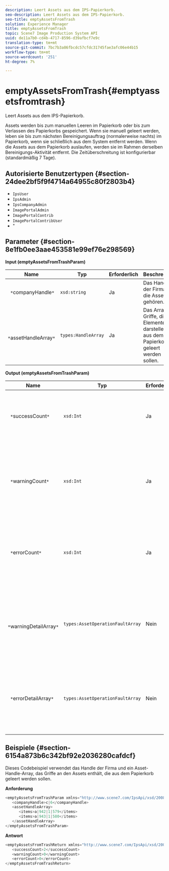 ```yaml
---
description: Leert Assets aus dem IPS-Papierkorb.
seo-description: Leert Assets aus dem IPS-Papierkorb.
seo-title: emptyAssetsFromTrash
solution: Experience Manager
title: emptyAssetsFromTrash
topic: Scene7 Image Production System API
uuid: de11a7b0-cd4b-4717-8596-d39afbcf7e9c
translation-type: tm+mt
source-git-commit: 7bc7b3a86fbcdc57cfdc31745fae3afc06e44b15
workflow-type: tm+mt
source-wordcount: '251'
ht-degree: 7%

---
```



# emptyAssetsFromTrash{#emptyassetsfromtrash}

Leert Assets aus dem IPS-Papierkorb.

Assets werden bis zum manuellen Leeren im Papierkorb oder bis zum Verlassen des Papierkorbs gespeichert. Wenn sie manuell geleert werden, leben sie bis zum nächsten Bereinigungsauftrag (normalerweise nachts) im Papierkorb, wenn sie schließlich aus dem System entfernt werden. Wenn die Assets aus dem Papierkorb auslaufen, werden sie im Rahmen derselben Bereinigungs-Aktivität entfernt. Die Zeitüberschreitung ist konfigurierbar (standardmäßig 7 Tage).

## Autorisierte Benutzertypen {#section-24dee2bf5f9f4714a64955c80f2803b4}

* `IpsUser`
* `IpsAdmin`
* `IpsCompanyAdmin`
* `ImagePortalAdmin`
* `ImagePortalContrib`
* `ImagePortalContribUser`
* &quot;

## Parameter {#section-8e1fb0ee3aae453581e99ef76e298569}

**Input (emptyAssetsFromTrashParam)**

| Name | Typ | Erforderlich | Beschreibung |
|---|---|---|---|
| ` *`companyHandle`*` | `xsd:string` | Ja | Das Handle der Firma, der die Assets gehören. |
| ` *`assetHandleArray`*` | `types:HandleArray` | Ja | Das Array der Griffe, die die Elemente darstellen, die aus dem Papierkorb geleert werden sollen. |

**Output (emptyAssetsFromTrashParam)**

| Name | Typ | Erforderlich | Beschreibung |
|---|---|---|---|
| ` *`successCount`*` | `xsd:Int` | Ja | Die Anzahl der Assets, die erfolgreich aus dem Papierkorb geleert wurden. |
| ` *`warningCount`*` | `xsd:Int` | Ja | Die Anzahl der Warnungen, die beim Versuch des Vorgangs generiert wurden, Assets aus dem Papierkorb zu leeren. |
| ` *`errorCount`*` | `xsd:Int` | Ja | Die Anzahl der Fehler, die beim Versuch des Vorgangs generiert wurden, Assets aus dem Papierkorb zu leeren. |
| ` *`warningDetailArray`*` | `types:AssetOperationFaultArray` | Nein | Das Array mit den Details zu den Assets, die Warnungen generiert haben, wenn der Vorgang versuchte, sie aus dem Papierkorb zu leeren. |
| ` *`errorDetailArray`*` | `types:AssetOperationFaultArray` | Nein | Das Array mit Details zu den Assets, die Fehler generiert haben, wenn der Vorgang versuchte, sie aus dem Papierkorb zu leeren. |

## Beispiele {#section-6154a873b6c342bf92e2036280cafdcf}

Dieses Codebeispiel verwendet das Handle der Firma und ein Asset-Handle-Array, das Griffe an den Assets enthält, die aus dem Papierkorb geleert werden sollen.

**Anforderung**

```java
<emptyAssetsFromTrashParam xmlns="http://www.scene7.com/IpsApi/xsd/2008-01-15">
   <companyHandle>c|6</companyHandle>
   <assetHandleArray>
      <items>a|942|1|579</items>
      <items>a|943|1|580</items>
   </assetHandleArray>
</emptyAssetsFromTrashParam>
```

**Antwort**

```java
<emptyAssetsFromTrashReturn xmlns="http://www.scene7.com/IpsApi/xsd/2008-01-15">
   <successCount>2</successCount>
   <warningCount>0</warningCount>
   <errorCount>0</errorCount>
</emptyAssetsFromTrashReturn>
```

